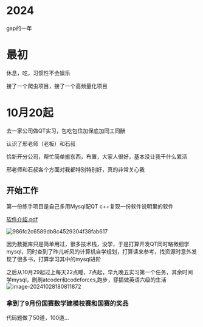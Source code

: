 # 2024

gap的一年



# 最初

休息，吃，习惯性不会娱乐

接了一个爬虫项目，接了一个高频量化项目



# 10月20起

去一家公司做QT实习，包吃包住加保底加同工同酬

认识了邢老师（老板）和石叔

恰新开分公司，帮忙简单搬东西，布置，大家人很好，基本没让我干什么累活



邢老师和石叔各个方面对我都特别特别好，真的非常关心我



## 开始工作

第一份练手项目是自己多用Mysql配QT c++复现一份软件说明里的软件

 [软件介绍.pdf](..\软件介绍.pdf) 



![986fc2c6589db8c4529304f38fab617](https://cdn.jsdelivr.net/gh/chjqp/passaggeimage@masterhttps://cdn.jsdelivr.net/gh/chjqp/passaggeimage@master/202410281643184.png)

因为数据库只是简单用过，很多技术栈，没学，于是打算开发QT同时略微细学mysql，同时查到了昨儿听风的计算机自学规划，打算读来参考，找资源时意外发现了很多书，打算学习其中的mysql进阶







之后从10月29起过上每天22点睡，7点起，早九晚五实习第一个任务，其余时间学mysql，刷刷atcoder和codeforces,跑步，穿插做英语六级的生活![image-20241028180811872](C:/Users/chjqp/AppData/Roaming/Typora/typora-user-images/image-20241028180811872.png)





### 拿到了9月份国赛数学建模校赛和国赛的奖品



代码题做了50道，100道...

